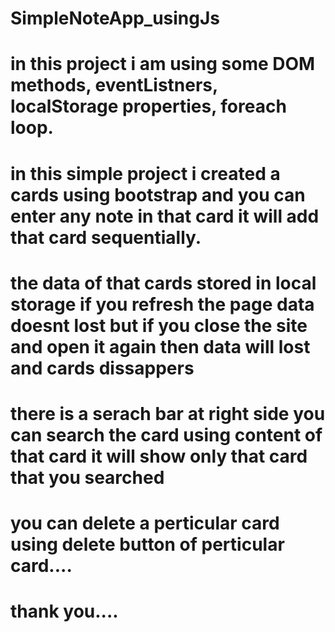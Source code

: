 # SimpleNoteApp_usingJs
# in this project i am using some DOM methods, eventListners, localStorage properties, foreach loop.
# in this simple project i created a cards using bootstrap and you can enter any note in that card it will add that card sequentially.
# the data of that cards stored in local storage if you refresh the page data doesnt lost but if you close the site and open it again then data will lost and cards dissappers
# there is a serach bar at right side you can search the card using content of that card it will show only that card that you searched
# you can delete a perticular card using delete button of perticular card....
# thank you....
